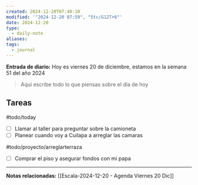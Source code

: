 ```yaml
---
created: 2024-12-20T07:40:10
modified: '"2024-12-20 07:59", "5tc/G12T+6"'
date: 2024-12-20
type:
  - daily-note
aliases: 
tags:
  - journal
---
```

**Entrada de diario:** 
Hoy es viernes 20 de diciembre, estamos en la semana 51 del año 2024

> Aquí escribe todo lo que piensas sobre el día de hoy
## Tareas

#todo/today
- [ ] Llamar al taller para preguntar sobre la camioneta 
- [ ] Planear cuando voy a Cuilapa a arreglar las camaras

#todo/proyecto/arreglarterraza
- [ ] Comprar el piso y asegurar fondos con mi papa 


----
**Notas relacionadas:**
[[Escala-2024-12-20 - Agenda Viernes 20 Dic]]